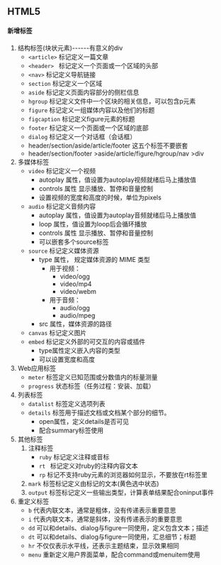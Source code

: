 ## HTML5

#### 新增标签

1. 结构标签(块状元素)------有意义的div
   * `<article>`   标记定义一篇文章
   * `<header> `    标记定义一个页面或一个区域的头部
   * `<nav>`   标记定义导航链接
   * `section`    标记定义一个区域
   * `aside`   标记定义页面内容部分的侧栏信息
   * `hgroup`   标记定义文件中一个区块的相关信息，可以包含p元素
   * `figure`   标记定义一组媒体内容以及他们的标题
   * `figcaption` 标记定义figure元素的标题
   * `footer`   标记定义一个页面或一个区域的底部
   * `dialog`   标记定义一个对话框（会话框）
   * header/section/aside/article/footer 这五个标签不要嵌套
   * header/section/footer >aside/article/figure/hgroup/nav >div
2. 多媒体标签
   * `video`   标记定义一个视频
     * autoplay 属性，值设置为autoplay视频就绪后马上播放值
     * controls  属性  显示播放、暂停和音量控制
     * 设置视频的宽度和高度的时候，单位为pixels
   * `audio`   标记定义音频内容
     * autoplay 属性，值设置为autoplay音频就绪后马上播放值
     * loop  属性，值设置为loop后会循环播放
     * controls  属性  显示播放、暂停和音量控制
     * 可以嵌套多个source标签
   * `source`   标记定义媒体资源
     * type 属性， 规定媒体资源的 MIME 类型 
       * 用于视频：
         - video/ogg
         - video/mp4
         - video/webm
       * 用于音频：
         * audio/ogg
         * audio/mpeg
     * src 属性，媒体资源的路径
   * `canvas`    标记定义图片
   * `embed`    标记定义外部的可交互的内容或插件
     * type属性定义嵌入内容的类型
     * 可以设置宽度和高度
3. Web应用标签
   * `meter`   标签定义已知范围或分数值内的标量测量 
   * `progress`    状态标签（任务过程：安装、加载）
4. 列表标签
   * `datalist`     标签定义选项列表 
   * `details`  标签用于描述文档或文档某个部分的细节。 
     * open属性，定义details是否可见
     * 配合summary标签使用
5. 其他标签
   1. 注释标签
      * `ruby`   标记定义注释或音标
      * `rt `       标记定义对ruby的注释内容文本
      * `rp`       标记不支持ruby元素的浏览器如何显示，不要放在rt标签里
   2. `mark`    标签标记定义由标记的文本(黄色选中状态)
   3. `output`     标签标记定义一些输出类型，计算表单结果配合oninput事件
6. 重定义标签
   * `b`    代表内联文本，通常是粗体，没有传递表示重要意思
   * `i`     代表内联文本，通常是斜体，没有传递表示的重要意思
   * `dd`    可以和details、dialog与figure一同使用，定义包含文本；描述
   * `dt`     可以和details、dialog与figure一同使用，汇总细节；标题
   * `hr`    不仅仅表示水平线，还表示主题结束，显示效果相同
   * `menu`      重新定义用户界面菜单，配合command或menuitem使用
